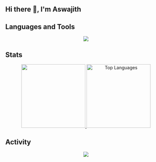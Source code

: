 ## Hi there 👋, I'm Aswajith

## Languages and Tools
<p align="center">
<a href="https://github.com/Aswaj-th">
  <img src="https://skillicons.dev/icons?i=react,tailwind,html,css,js,ts,cpp,py,c,java,express,nodejs,mongodb,mysql,firebase,git,github,linux,postman">
</a>
</p>

## Stats
<p align="center">
<a href="https://github.com/Aswaj-th">
  <img height="200px" src="https://github-readme-stats.vercel.app/api?username=Aswaj-th&hide_border=true&show_icons=true&count_private=true&theme=tokyonight">
  <img height="200px" src="https://github-readme-stats.vercel.app/api/top-langs/?username=Aswaj-th&langs_count=5&theme=tokyonight&hide_border=true&locale=en&custom_title=Top%20%Languages" alt="Top Languages" />
</a>
</p>

## Activity
<p align="center">
<a href="https://github.com/Aswaj-th">
  <img src="https://github-readme-activity-graph.vercel.app/graph?username=Aswaj-th&theme=tokyo-night&custom_title=Aswaj-th%20Activity%20Graph&hide_border=true">
</a>
</p>
